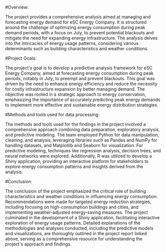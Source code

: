 #Overview:

The project provides a comprehensive analysis aimed at managing and forecasting energy demand for eSC Energy Company. It is structured around the challenge of optimizing energy consumption during peak demand periods, with a focus on July, to prevent potential blackouts and mitigate the need for expanding energy infrastructure. The analysis delves into the intricacies of energy usage patterns, considering various determinants such as building characteristics and weather conditions.

#Project Goals:

The project's goal is to develop a predictive analysis framework for eSC Energy Company, aimed at forecasting energy consumption during peak periods, notably in July, to preempt and prevent blackouts. This goal was driven by the need to enhance energy efficiency and reduce the necessity for costly infrastructure expansion by better managing demand. The objective was rooted in a strategic approach to energy conservation, emphasizing the importance of accurately predicting peak energy demands to implement more effective and sustainable energy distribution strategies.

#Methods and tools used for data processing:

The methods and tools used for the findings in the project involved a comprehensive approach combining data preparation, exploratory analysis, and predictive modeling. The team employed Python for data manipulation, cleaning, and analysis, leveraging libraries such as Pandas and NumPy for handling datasets, and Matplotlib and Seaborn for visualization. For predictive modeling, techniques like regression analysis, decision trees, and neural networks were explored. Additionally, R was utilized to develop a Shiny application, providing an interactive platform for stakeholders to explore energy consumption patterns and insights derived from the analysis.

#Conclusion:

The conclusion of the project emphasized the critical role of building characteristics and weather conditions in influencing energy consumption. Recommendations were made for targeted energy reduction strategies, including focusing on high-consumption buildings and cities, and implementing weather-adjusted energy-saving measures. The project culminated in the development of a Shiny application, facilitating interactive exploration of energy usage patterns. Detailed explanations of the methodologies and analyses conducted, including the predictive models and visualizations, are thoroughly outlined in the project report linked above, serving as a comprehensive resource for understanding the project's approach and findings.

